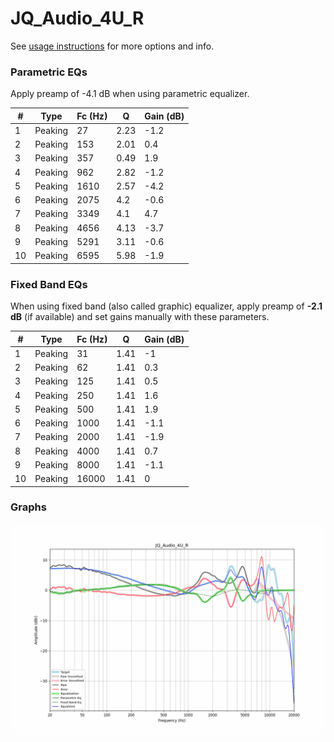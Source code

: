 # JQ_Audio_4U_R
See [usage instructions](https://github.com/jaakkopasanen/AutoEq#usage) for more options and info.

### Parametric EQs
Apply preamp of -4.1 dB when using parametric equalizer.

|   # | Type    |   Fc (Hz) |    Q |   Gain (dB) |
|-----|---------|-----------|------|-------------|
|   1 | Peaking |        27 | 2.23 |        -1.2 |
|   2 | Peaking |       153 | 2.01 |         0.4 |
|   3 | Peaking |       357 | 0.49 |         1.9 |
|   4 | Peaking |       962 | 2.82 |        -1.2 |
|   5 | Peaking |      1610 | 2.57 |        -4.2 |
|   6 | Peaking |      2075 | 4.2  |        -0.6 |
|   7 | Peaking |      3349 | 4.1  |         4.7 |
|   8 | Peaking |      4656 | 4.13 |        -3.7 |
|   9 | Peaking |      5291 | 3.11 |        -0.6 |
|  10 | Peaking |      6595 | 5.98 |        -1.9 |

### Fixed Band EQs
When using fixed band (also called graphic) equalizer, apply preamp of **-2.1 dB** (if available) and set gains manually with these parameters.

|   # | Type    |   Fc (Hz) |    Q |   Gain (dB) |
|-----|---------|-----------|------|-------------|
|   1 | Peaking |        31 | 1.41 |        -1   |
|   2 | Peaking |        62 | 1.41 |         0.3 |
|   3 | Peaking |       125 | 1.41 |         0.5 |
|   4 | Peaking |       250 | 1.41 |         1.6 |
|   5 | Peaking |       500 | 1.41 |         1.9 |
|   6 | Peaking |      1000 | 1.41 |        -1.1 |
|   7 | Peaking |      2000 | 1.41 |        -1.9 |
|   8 | Peaking |      4000 | 1.41 |         0.7 |
|   9 | Peaking |      8000 | 1.41 |        -1.1 |
|  10 | Peaking |     16000 | 1.41 |         0   |

### Graphs
![](./JQ_Audio_4U_R.png)
